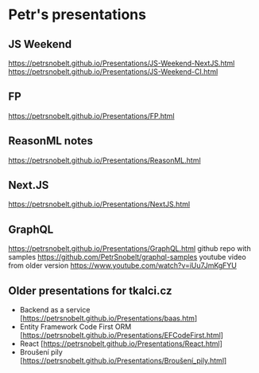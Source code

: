 # Petr's presentations

## JS Weekend

https://petrsnobelt.github.io/Presentations/JS-Weekend-NextJS.html
https://petrsnobelt.github.io/Presentations/JS-Weekend-CI.html

## FP

https://petrsnobelt.github.io/Presentations/FP.html

## ReasonML notes

https://petrsnobelt.github.io/Presentations/ReasonML.html

## Next.JS

https://petrsnobelt.github.io/Presentations/NextJS.html

## GraphQL

https://petrsnobelt.github.io/Presentations/GraphQL.html
github repo with samples https://github.com/PetrSnobelt/graphql-samples
youtube video from older version https://www.youtube.com/watch?v=iUu7JmKgFYU

## Older presentations for tkalci.cz

- Backend as a service [https://petrsnobelt.github.io/Presentations/baas.htm]
- Entity Framework Code First ORM [https://petrsnobelt.github.io/Presentations/EFCodeFirst.html]
- React [https://petrsnobelt.github.io/Presentations/React.html]
- Broušení pily [https://petrsnobelt.github.io/Presentations/Broušení_pily.html]
